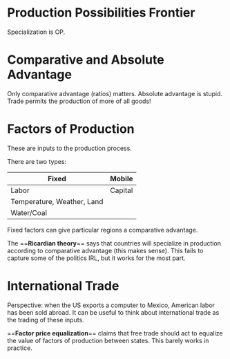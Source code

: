 # Production Possibilities Frontier
Specialization is OP.

# Comparative and Absolute Advantage

Only comparative advantage (ratios) matters. Absolute advantage is stupid. Trade permits the production of more of all goods!

# Factors of Production

These are inputs to the production process.

There are two types:

| Fixed                      | Mobile  |
| -------------------------- | ------- |
| Labor                      | Capital |
| Temperature, Weather, Land |         |
| Water/Coal                 |         |

Fixed factors can give particular regions a comparative advantage.

The ==**Ricardian theory**== says that countries will specialize in production according to comparative advantage (this makes sense). This fails to capture some of the politics IRL, but it works for the most part.

# International Trade

Perspective: when the US exports a computer to Mexico, American labor has been sold abroad. It can be useful to think about international trade as the trading of these inputs.

==**Factor price equalization**== claims that free trade should act to equalize the value of factors of production between states. This barely works in practice.